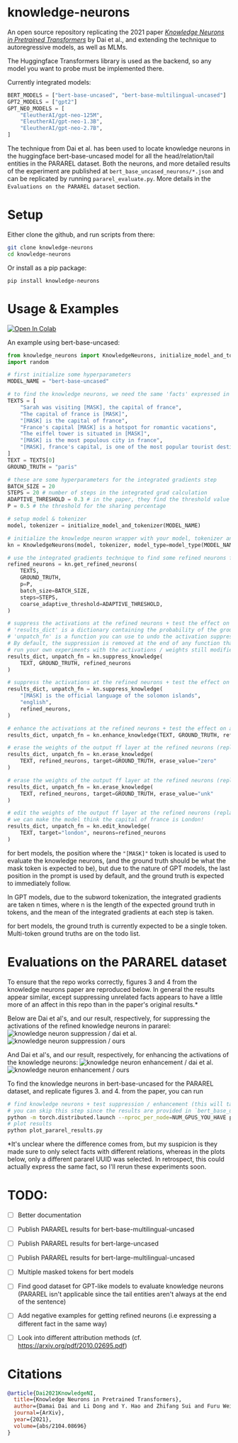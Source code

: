 # knowledge-neurons

An open source repository replicating the 2021 paper *[Knowledge Neurons in Pretrained Transformers](https://arxiv.org/abs/2104.08696)* by Dai et al., and extending the technique to autoregressive models, as well as MLMs.

The Huggingface Transformers library is used as the backend, so any model you want to probe must be implemented there. 

Currently integrated models:
```python
BERT_MODELS = ["bert-base-uncased", "bert-base-multilingual-uncased"]
GPT2_MODELS = ["gpt2"]
GPT_NEO_MODELS = [
    "EleutherAI/gpt-neo-125M",
    "EleutherAI/gpt-neo-1.3B",
    "EleutherAI/gpt-neo-2.7B",
]
```

The technique from Dai et al. has been used to locate knowledge neurons in the huggingface bert-base-uncased model for all the head/relation/tail entities in the PARAREL dataset.
Both the neurons, and more detailed results of the experiment are published at `bert_base_uncased_neurons/*.json` and can be replicated by running `pararel_evaluate.py`.
More details in the `Evaluations on the PARAREL dataset` section. 

# Setup

Either clone the github, and run scripts from there:

```bash
git clone knowledge-neurons
cd knowledge-neurons
```

Or install as a pip package:

```
pip install knowledge-neurons
```

# Usage & Examples

[![Open In Colab](https://colab.research.google.com/assets/colab-badge.svg)](https://colab.research.google.com/github/EleutherAI/knowledge-neurons/blob/master/examples/knowledge_neurons.ipynb)

An example using bert-base-uncased:

```python
from knowledge_neurons import KnowledgeNeurons, initialize_model_and_tokenizer, model_type
import random

# first initialize some hyperparameters
MODEL_NAME = "bert-base-uncased"

# to find the knowledge neurons, we need the same 'facts' expressed in multiple different ways, and a ground truth
TEXTS = [
    "Sarah was visiting [MASK], the capital of france",
    "The capital of france is [MASK]",
    "[MASK] is the capital of france",
    "France's capital [MASK] is a hotspot for romantic vacations",
    "The eiffel tower is situated in [MASK]",
    "[MASK] is the most populous city in france",
    "[MASK], france's capital, is one of the most popular tourist destinations in the world",
]
TEXT = TEXTS[0]
GROUND_TRUTH = "paris"

# these are some hyperparameters for the integrated gradients step
BATCH_SIZE = 20
STEPS = 20 # number of steps in the integrated grad calculation
ADAPTIVE_THRESHOLD = 0.3 # in the paper, they find the threshold value `t` by multiplying the max attribution score by some float - this is that float.
P = 0.5 # the threshold for the sharing percentage

# setup model & tokenizer
model, tokenizer = initialize_model_and_tokenizer(MODEL_NAME)

# initialize the knowledge neuron wrapper with your model, tokenizer and a string expressing the type of your model ('gpt2' / 'gpt_neo' / 'bert')
kn = KnowledgeNeurons(model, tokenizer, model_type=model_type(MODEL_NAME))

# use the integrated gradients technique to find some refined neurons for your set of prompts
refined_neurons = kn.get_refined_neurons(
    TEXTS,
    GROUND_TRUTH,
    p=P,
    batch_size=BATCH_SIZE,
    steps=STEPS,
    coarse_adaptive_threshold=ADAPTIVE_THRESHOLD,
)

# suppress the activations at the refined neurons + test the effect on a relevant prompt
# 'results_dict' is a dictionary containing the probability of the ground truth being generated before + after modification, as well as other info
# 'unpatch_fn' is a function you can use to undo the activation suppression in the model. 
# By default, the suppression is removed at the end of any function that applies a patch, but you can set 'undo_modification=False', 
# run your own experiments with the activations / weights still modified, then run 'unpatch_fn' to undo the modifications
results_dict, unpatch_fn = kn.suppress_knowledge(
    TEXT, GROUND_TRUTH, refined_neurons
)

# suppress the activations at the refined neurons + test the effect on an unrelated prompt
results_dict, unpatch_fn = kn.suppress_knowledge(
    "[MASK] is the official language of the solomon islands",
    "english",
    refined_neurons,
)

# enhance the activations at the refined neurons + test the effect on a relevant prompt
results_dict, unpatch_fn = kn.enhance_knowledge(TEXT, GROUND_TRUTH, refined_neurons)

# erase the weights of the output ff layer at the refined neurons (replacing them with zeros) + test the effect
results_dict, unpatch_fn = kn.erase_knowledge(
    TEXT, refined_neurons, target=GROUND_TRUTH, erase_value="zero"
)

# erase the weights of the output ff layer at the refined neurons (replacing them with an unk token) + test the effect
results_dict, unpatch_fn = kn.erase_knowledge(
    TEXT, refined_neurons, target=GROUND_TRUTH, erase_value="unk"
)

# edit the weights of the output ff layer at the refined neurons (replacing them with the word embedding of 'target') + test the effect
# we can make the model think the capital of france is London!
results_dict, unpatch_fn = kn.edit_knowledge(
    TEXT, target="london", neurons=refined_neurons
)
```

for bert models, the position where the `"[MASK]"` token is located is used to evaluate the knowledge neurons, (and the ground truth should be what the mask token is expected to be), but due to the nature of GPT models, the last position in the prompt is used by default, and the ground truth is expected to immediately follow.

In GPT models, due to the subword tokenization, the integrated gradients are taken n times, where n is the length of the expected ground truth in tokens, and the mean of the integrated gradients at each step is taken.

for bert models, the ground truth is currently expected to be a single token. Multi-token ground truths are on the todo list.

# Evaluations on the PARAREL dataset
To ensure that the repo works correctly, figures 3 and 4 from the knowledge neurons paper are reproduced below. In general the results appear similar, except suppressing unrelated facts appears to have a little more of an affect in this repo than in the paper's original results.* 

Below are Dai et al's, and our result, respectively, for suppressing the activations of the refined knowledge neurons in pararel:
![knowledge neuron suppression / dai et al.](images/suppress_original.png)
![knowledge neuron suppression / ours](images/suppress.png)

And Dai et al's, and our result, respectively, for enhancing the activations of the knowledge neurons:
![knowledge neuron enhancement / dai et al.](images/enhance_original.png)
![knowledge neuron enhancement / ours](images/enhance.png)

To find the knowledge neurons in bert-base-uncased for the PARAREL dataset, and replicate figures 3. and 4. from the paper, you can run
```bash
# find knowledge neurons + test suppression / enhancement (this will take a day or so on a decent gpu) 
# you can skip this step since the results are provided in `bert_base_uncased_neurons`
python -m torch.distributed.launch --nproc_per_node=NUM_GPUS_YOU_HAVE pararel_evaluate.py
# plot results 
python plot_pararel_results.py
```

*It's unclear where the difference comes from, but my suspicion is they made sure to only select facts with different relations, whereas in the plots below, only a different pararel UUID was selected. In retrospect, this could actually express the same fact, so I'll rerun these experiments soon.

# TODO:
- [ ] Better documentation
- [ ] Publish PARAREL results for bert-base-multilingual-uncased
- [ ] Publish PARAREL results for bert-large-uncased
- [ ] Publish PARAREL results for bert-large-multilingual-uncased
- [ ] Multiple masked tokens for bert models
- [ ] Find good dataset for GPT-like models to evaluate knowledge neurons (PARAREL isn't applicable since the tail entities aren't always at the end of the sentence)
- [ ] Add negative examples for getting refined neurons (i.e expressing a different fact in the same way)
- [ ] Look into different attribution methods (cf. https://arxiv.org/pdf/2010.02695.pdf)


# Citations
```bibtex
@article{Dai2021KnowledgeNI,
  title={Knowledge Neurons in Pretrained Transformers},
  author={Damai Dai and Li Dong and Y. Hao and Zhifang Sui and Furu Wei},
  journal={ArXiv},
  year={2021},
  volume={abs/2104.08696}
}
```
